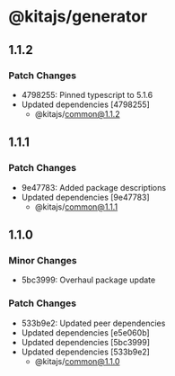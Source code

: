 # @kitajs/generator

## 1.1.2

### Patch Changes

- 4798255: Pinned typescript to 5.1.6
- Updated dependencies [4798255]
  - @kitajs/common@1.1.2

## 1.1.1

### Patch Changes

- 9e47783: Added package descriptions
- Updated dependencies [9e47783]
  - @kitajs/common@1.1.1

## 1.1.0

### Minor Changes

- 5bc3999: Overhaul package update

### Patch Changes

- 533b9e2: Updated peer dependencies
- Updated dependencies [e5e060b]
- Updated dependencies [5bc3999]
- Updated dependencies [533b9e2]
  - @kitajs/common@1.1.0
